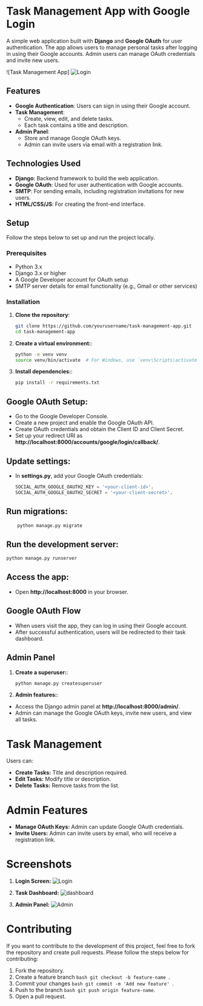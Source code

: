 # Task Management App with Google Login

A simple web application built with **Django** and **Google OAuth** for user authentication. The app allows users to manage personal tasks after logging in using their Google accounts. Admin users can manage OAuth credentials and invite new users.

![Task Management App]   ![Login](https://github.com/user-attachments/assets/6766fc39-05c3-47a2-a2bb-021589a59329)


## Features

- **Google Authentication**: Users can sign in using their Google account.
- **Task Management**:
  - Create, view, edit, and delete tasks.
  - Each task contains a title and description.
- **Admin Panel**:
  - Store and manage Google OAuth keys.
  - Admin can invite users via email with a registration link.

## Technologies Used

- **Django**: Backend framework to build the web application.
- **Google OAuth**: Used for user authentication with Google accounts.
- **SMTP**: For sending emails, including registration invitations for new users.
- **HTML/CSS/JS**: For creating the front-end interface.

## Setup

Follow the steps below to set up and run the project locally.

### Prerequisites

- Python 3.x
- Django 3.x or higher
- A Google Developer account for OAuth setup
- SMTP server details for email functionality (e.g., Gmail or other services)

### Installation

1. **Clone the repository**:
   ```bash
   git clone https://github.com/yourusername/task-management-app.git
   cd task-management-app

2. **Create a virtual environment:**:
   ```bash
   python -m venv venv
   source venv/bin/activate  # For Windows, use `venv\Scripts\activate`
   
3. **Install dependencies:**:
   ```bash
   pip install -r requirements.txt

## Google OAuth Setup:

- Go to the Google Developer Console.
- Create a new project and enable the Google OAuth API.
- Create OAuth credentials and obtain the Client ID and Client Secret.
- Set up your redirect URI as **http://localhost:8000/accounts/google/login/callback/**.

## Update settings:

- In **settings.py**, add your Google OAuth credentials:
   ```python
   SOCIAL_AUTH_GOOGLE_OAUTH2_KEY = '<your-client-id>'.
   SOCIAL_AUTH_GOOGLE_OAUTH2_SECRET = '<your-client-secret>'.

## Run migrations:
  ```bash
      python manage.py migrate
  ```

## Run the development server:
   ```bash
   python manage.py runserver
   ```
## Access the app:
- Open **http://localhost:8000** in your browser.

## Google OAuth Flow

- When users visit the app, they can log in using their Google account.
- After successful authentication, users will be redirected to their task dashboard.

## Admin Panel

1. **Create a superuser:**:
   ```bash
   python manage.py createsuperuser
   
2. **Admin features:**:

- Access the Django admin panel at **http://localhost:8000/admin/**.
- Admin can manage the Google OAuth keys, invite new users, and view all tasks.

  
# Task Management
  Users can:
  - **Create Tasks:** Title and description required.
  - **Edit Tasks:** Modify title or description.
  - **Delete Tasks:** Remove tasks from the list.

# Admin Features
  - **Manage OAuth Keys:** Admin can update Google OAuth credentials.
  - **Invite Users:** Admin can invite users by email, who will receive a registration link.

# Screenshots
1. **Login Screen:**
![Login](https://github.com/user-attachments/assets/6d877798-fe1a-41df-81dd-b752c481d87d)

2. **Task Dashboard:**
![dashboard](https://github.com/user-attachments/assets/bd08c521-62e2-419d-8270-6454987a12e7)

3. **Admin Panel:**
![Admin](https://github.com/user-attachments/assets/934ae279-6e42-46a5-858f-9fd921d57ace)

# Contributing
If you want to contribute to the development of this project, feel free to fork the repository and create pull requests. Please follow the steps below for contributing:

   1. Fork the repository.
   2. Create a feature branch ```bash git checkout -b feature-name ```.
   3. Commit your changes ```bash git commit -m 'Add new feature' ```.
   4. Push to the branch ```bash git push origin feature-name```.
   5. Open a pull request.

